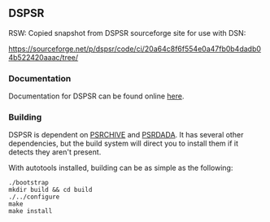 ## DSPSR

RSW: Copied snapshot from DSPSR sourceforge site for use with DSN:

 https://sourceforge.net/p/dspsr/code/ci/20a64c8f6f554e0a47fb0b4dadb04b522420aaac/tree/

### Documentation

Documentation for DSPSR can be found online [here](http://dspsr.sourceforge.net/).

### Building

DSPSR is dependent on [PSRCHIVE](https://sourceforge.net/projects/psrchive/)  and [PSRDADA](https://sourceforge.net/projects/psrdada/). It has several other dependencies, but the build system will direct you to install them if it detects they aren't present.

With autotools installed, building can be as simple as the following:

```
./bootstrap
mkdir build && cd build
./../configure
make
make install
```
